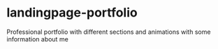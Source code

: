 # landingpage-portfolio
 Professional portfolio with different sections and animations with some information about me
